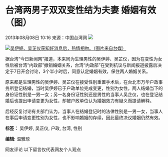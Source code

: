 # 台湾两男子双双变性结为夫妻 婚姻有效（图）

2013年08月08日 10:16 来源：中国台湾网 ![](http://i3.chinanews.com/2011/news/images/1.png)

[![吴伊婷、吴芷仪获知好消息后，热情相吻。（图片来自台媒）](http://www.chinanews.com/fileftp/2020/03/2020-03-11/U194P4T47D46410F978DT20200311093349.jpg)](http://www.chinanews.com/app/chinanews/index.shtml)

据台湾“今日新闻网”报道，本来同为生理男性的吴伊婷、吴芷仪，因为在变性为女性后被台湾“内政部”撤销婚姻关系，台湾“内政部”在受到抗议与新闻报道披露后决定于7日开会讨论，3个半小时后，同意认定婚姻有效，保住两人婚姻关系。

原来都是生理男性的吴伊婷、吴芷仪在接受性别重置手术后，在台北市万华户政事务所登记结婚，当时吴伊婷已于户政单位完成变更，性别为女性，两人结婚当下的身份证性别是一男一女；另一名身份证性别还是男性的当事人吴芷仪，也在登记结婚后也提出申请变更为女性，却被户政单位认为婚姻效力有疑义而提请解释。

后经反复讨论有关部门认为，当事人在结婚登记时的法律性别是一男一女，当事人在事后申请变更性别为女性，也不影响婚姻的存续，因此最终决议婚姻仍然有效。

**标签：** 吴伊婷, 吴芷仪, 户政, 台湾, 性别

**编辑:** 温雅琼

网友评论 以下留言仅代表网友个人观点